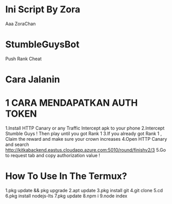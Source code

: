 # Ini Script By Zora
Aaa ZoraChan
# StumbleGuysBot
Push Rank Cheat
# Cara Jalanin
# 1 CARA MENDAPATKAN AUTH TOKEN
1.Install HTTP Canary or any Traffic Intercept apk to your phone
2.Intercept Stumble Guys ! Then play until you got Rank 1
3.If you already got Rank 1 , Claim the reward and make sure your crown increases
4.Open HTTP Canary and search http://kitkabackend.eastus.cloudapp.azure.com:5010/round/finishv2/3
5.Go to request tab and copy authorization value !
# How To Use In The Termux?
1.pkg update && pkg upgrade
2.apt update
3.pkg install git
4.git clone
5.cd
6.pkg install nodejs-lts
7.pkg update
8.npm i
9.node index
